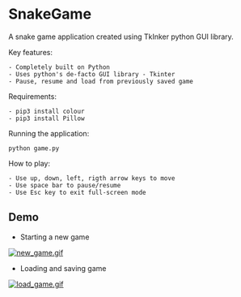 # SnakeGame

A snake game application created using TkInker python GUI library.

Key features: 

    - Completely built on Python
    - Uses python's de-facto GUI library - Tkinter 
    - Pause, resume and load from previously saved game

Requirements: 

    - pip3 install colour
    - pip3 install Pillow
    
Running the application:

    python game.py
    
How to play: 

    - Use up, down, left, rigth arrow keys to move
    - Use space bar to pause/resume 
    - Use Esc key to exit full-screen mode

## Demo 

- Starting a new game

<a href="https://gifyu.com/image/ibFR"><img src="https://s8.gifyu.com/images/new_game.gif" alt="new_game.gif" border="0" /></a>

- Loading and saving game

<a href="https://gifyu.com/image/ibFq"><img src="https://s8.gifyu.com/images/load_game.gif" alt="load_game.gif" border="0" /></a>
